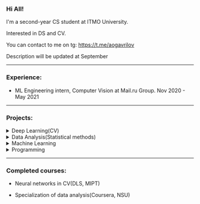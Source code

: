 ### Hi All! 

I'm a second-year CS student at ITMO University.

Interested in DS and CV. 

You can contact to me on tg: https://t.me/aogavrilov

Description will be updated at September

---
### Experience:
- ML Engineering intern, Computer Vision at Mail.ru Group. Nov 2020 - May 2021
---
### Projects:

 <details><summary>Deep Learning(CV)</summary>

   1. [Bot for styletransfer(cycleGAN, aiogram, GPU Cluster)](https://github.com/aogavrilov/P2SBot).
   2. [Multi style transfer(style transfer)](https://github.com/aogavrilov/CVModels/tree/master/Style%20and%20multiStyle%20Transfer).
   3. [Season translation on pictures(cycleGAN)](https://github.com/aogavrilov/CVModels/tree/master/Summer2Winter).
   4. [Reseach of models and losses in medical segmentation task](https://github.com/aogavrilov/CVModels/tree/master/Segmentation).

</details>

 <details><summary>Data Analysis(Statistical methods)</summary>

   1. [Data reseach](https://github.com/aogavrilov/My-some-projects/tree/master/Data%20analysis/NSU%20course/Introduction%20to%20data%20analysis).
   2. [Reseach of statistical relationships and linear models](https://github.com/aogavrilov/My-some-projects/tree/master/Data%20analysis/NSU%20course/Research%20of%20statistical%20relationships).
   3. [Cluster's analysis](https://github.com/aogavrilov/My-some-projects/tree/master/Data%20analysis/NSU%20course/Groups%20and%20Clasters).
   4. [Factor analysis and predictions](https://github.com/aogavrilov/My-some-projects/tree/master/Data%20analysis/NSU%20course/Predictions).

</details>

 <details><summary>Machine Learning</summary>

   1. [Hackaton of fintech data analysis](https://github.com/aogavrilov/hack1_mo).

</details>

 <details><summary>Programming</summary>

   1. [Metainformation editor(mp3)](https://github.com/aogavrilov/ItmoProgrammingLabs/tree/master/MP3MetainformationEditor).
   2. [Archiver](https://github.com/aogavrilov/ItmoProgrammingLabs/tree/master/Archivator).
   3. [INI Parser](https://github.com/aogavrilov/INIParser).
   4. [Telegram bot - subjects timetable](https://github.com/aogavrilov/My-some-projects/tree/master/Telegram%20timetable%20bot).
   5. [Finding and fixing mistakes by editorial distance](https://github.com/aogavrilov/ITMO-DigitalCulture/tree/master/FixMistakes).
   6. [Analysis of information compression methods](https://github.com/aogavrilov/ITMO-DigitalCulture/tree/master/CompressionWithHaffman).
   7. [Backups system](https://github.com/aogavrilov/Backups).
   
</details>

---

### Completed courses:
- Neural networks in CV(DLS, MIPT)

- Specialization of data analysis(Coursera, NSU)
